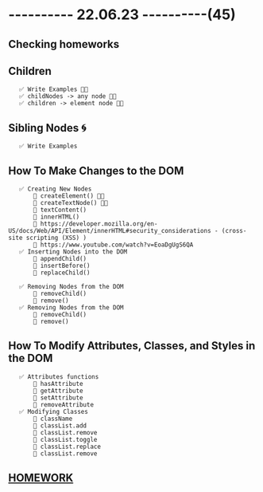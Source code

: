 # ---------- 22.06.23 ----------(45)

## Checking homeworks

## Children

       ✅ Write Examples 👍🏻
       ✅ childNodes -> any node 👍🏻
       ✅ children -> element node 👍🏻

## Sibling Nodes 🌀

       ✅ Write Examples

## How To Make Changes to the DOM

       ✅ Creating New Nodes
           🔷 createElement() 👍🏻
           🔷 createTextNode() 👍🏻
           🔷 textContent()
           🔷 innerHTML()
           🔷 https://developer.mozilla.org/en-US/docs/Web/API/Element/innerHTML#security_considerations - (cross-site scripting (XSS) )
           🔷 https://www.youtube.com/watch?v=EoaDgUgS6QA
       ✅ Inserting Nodes into the DOM
           🔷 appendChild()
           🔷 insertBefore()
           🔷 replaceChild()

       ✅ Removing Nodes from the DOM
           🔷 removeChild()
           🔷 remove()
       ✅ Removing Nodes from the DOM
           🔷 removeChild()
           🔷 remove()

## How To Modify Attributes, Classes, and Styles in the DOM

       ✅ Attributes functions
           🔷 hasAttribute
           🔷 getAttribute
           🔷 setAttribute
           🔷 removeAttribute
       ✅ Modifying Classes
           🔷 className
           🔷 classList.add
           🔷 classList.remove
           🔷 classList.toggle
           🔷 classList.replace
           🔷 classList.remove

## [HOMEWORK](https://react-hooks.netlify.app/isolated/final/04.extra-1.js)
